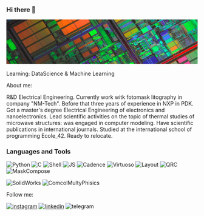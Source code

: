 ### Hi there 👋

<!--
**copihendo/copihendo** is a ✨ _special_ ✨ repository because its `README.md` (this file) appears on your GitHub profile.

Here are some ideas to get you started:

- 🔭 I’m currently working on ...
- 🌱 I’m currently learning ...
- 👯 I’m looking to collaborate on ...
- 🤔 I’m looking for help with ...
- 💬 Ask me about ...
- 📫 How to reach me: ...
- 😄 Pronouns: ...
- ⚡ Fun fact: ...
-->


![Header](https://github.com/copihendo/copihendo/blob/main/assets/header2.jpg)

Learning: 
DataScience & Machine Learning

About me:

R&D Electrical Engineering. Currently work witk fotomask litography in company "NM-Tech". Before that three years of experience in NXP in PDK. Got a master's degree Electrical Engineering of electronics and nanoelectronics. Lead scientific activities on the topic of thermal studies of microwave structures: was engaged in computer modeling. Have scientific publications in international journals. Studied at the international school of programming Ecole_42. Ready to relocate.


### Languages and Tools 
![Python](https://img.shields.io/badge/-Python-de9540?style=for-the-badge&logo=python)
![C](https://img.shields.io/badge/-C-de9540?style=for-the-badge&logo=C&logoColor=20a7f5)
![Shell](https://img.shields.io/badge/-Shell-de9540?style=for-the-badge&logo=csh)
![JS](https://img.shields.io/badge/-JavaScript-de9540?style=for-the-badge&logo=javascript)
![Cadence](https://img.shields.io/badge/-Cadence-de9540?style=for-the-badge&logo=Cadence&logoColor=20a7f5)
![Virtuoso](https://img.shields.io/badge/-Virtuoso-de9540?style=for-the-badge&logo=virtuoso&logoColor=47C5FB)
![Layout](https://img.shields.io/badge/-Layout-de9540?style=for-the-badge&logo=layout&logoColor=47C5FB)
![QRC](https://img.shields.io/badge/-QRC-de9540?style=for-the-badge&logo=qrc&logoColor=47C5FB) 
![MaskCompose](https://img.shields.io/badge/-MaskCompose-de9540?style=for-the-badge&logo=MaskCompose&logoColor=47C5FB)

![SolidWorks](https://img.shields.io/badge/-SolidWorks-de9540?style=for-the-badge&logo=solidworks)
![ComcolMultyPhisics](https://img.shields.io/badge/-ComcolMultyPhisics-de9540?style=for-the-badge&logo=Comsol&logoColor=47C5FB)

Follow me:

[![instagram](https://img.shields.io/badge/-copihendo-de9540?style=for-the-badge&logo=instagram)](https://www.instagram.com/accounts/login/?next=%2Fcopihendo%2F)
[![linkedin](https://img.shields.io/badge/-andrey%E2%80%90panteleev-de9540?style=for-the-badge&logo=linkedin&logoColor=20a7f5)](https://www.linkedin.com/in/andrey-panteleev/)
![telegram](https://img.shields.io/badge/-mguadalu-de9540?style=for-the-badge&logo=telegram)